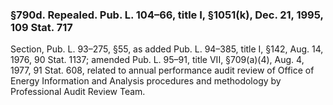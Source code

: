 ### §790d. Repealed. Pub. L. 104–66, title I, §1051(k), Dec. 21, 1995, 109 Stat. 717 ###

Section, Pub. L. 93–275, §55, as added Pub. L. 94–385, title I, §142, Aug. 14, 1976, 90 Stat. 1137; amended Pub. L. 95–91, title VII, §709(a)(4), Aug. 4, 1977, 91 Stat. 608, related to annual performance audit review of Office of Energy Information and Analysis procedures and methodology by Professional Audit Review Team.